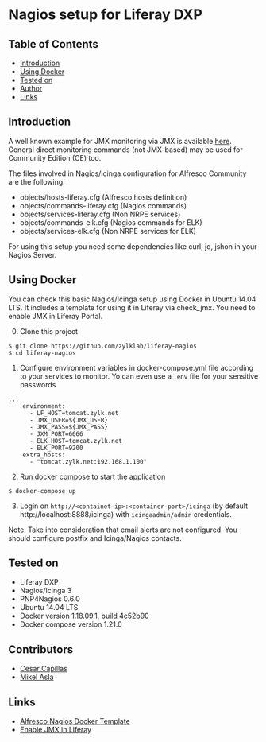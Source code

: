 # Nagios setup for Liferay DXP

## Table of Contents
- [Introduction](#introduction)
- [Using Docker](#using-docker)
- [Tested on](#tested-on)
- [Author](#author)
- [Links](#links)

## Introduction

A well known example for JMX monitoring via JMX is available [here](https://github.com/toniblyx/alfresco-nagios-and-icinga-plugin). General direct monitoring commands (not JMX-based) may be used for Community Edition (CE) too.

The files involved in Nagios/Icinga configuration for Alfresco Community are the following:

- objects/hosts-liferay.cfg (Alfresco hosts definition)
- objects/commands-liferay.cfg (Nagios commands)
- objects/services-liferay.cfg (Non NRPE services)
- objects/commands-elk.cfg (Nagios commands for ELK)
- objects/services-elk.cfg (Non NRPE services for ELK)

For using this setup you need some dependencies like curl, jq, jshon in your Nagios Server.

## Using Docker

You can check this basic Nagios/Icinga setup using Docker in Ubuntu 14.04 LTS. It includes a template for using it in Liferay via check_jmx. You need to enable JMX in Liferay Portal.

0. Clone this project
```
$ git clone https://github.com/zylklab/liferay-nagios
$ cd liferay-nagios
```

1. Configure environment variables in docker-compose.yml file according to your services to monitor. Yo can even use a `.env` file for your sensitive passwords


```
...
    environment:
      - LF_HOST=tomcat.zylk.net
      - JMX_USER=${JMX_USER}
      - JMX_PASS=${JMX_PASS}
      - JXM_PORT=6666
      - ELK_HOST=tomcat.zylk.net
      - ELK_PORT=9200
    extra_hosts:
      - "tomcat.zylk.net:192.168.1.100"
```

2. Run docker compose to start the application

```
$ docker-compose up

```

3. Login on `http://<containet-ip>:<container-port>/icinga` (by default http://localhost:8888/icinga) with `icingaadmin/admin` credentials.

Note: Take into consideration that email alerts are not configured. You should configure postfix and Icinga/Nagios contacts.

## Tested on

- Liferay DXP
- Nagios/Icinga 3
- PNP4Nagios 0.6.0
- Ubuntu 14.04 LTS
- Docker version 1.18.09.1, build 4c52b90
- Docker compose version 1.21.0

## Contributors

- [Cesar Capillas](http://github.com/CesarCapillas)
- [Mikel Asla](https://github.com/mikelasla)

## Links

- [Alfresco Nagios Docker Template](https://raw.githubusercontent.com/zylklab/alfresco-nagios)
- [Enable JMX in Liferay](https://github.com/zylklab/liferay-nagios-jmx-plugin)
